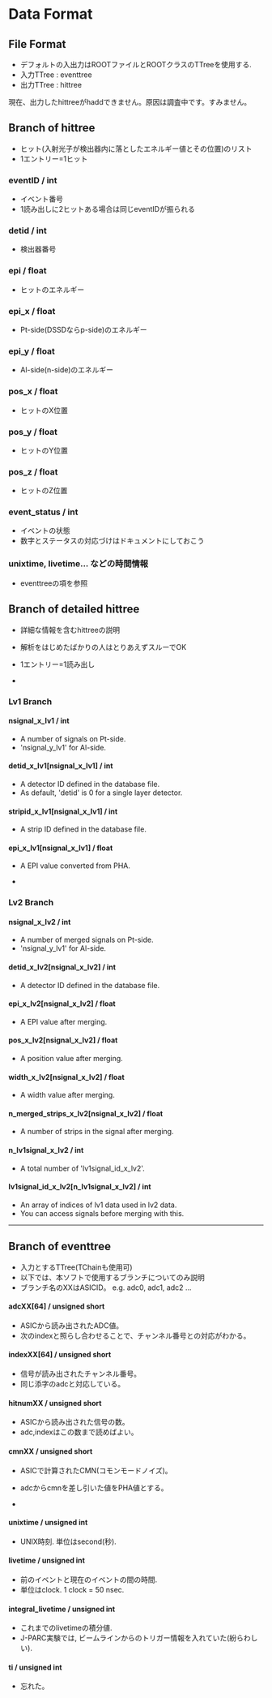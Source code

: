# Data Format

## File Format

- デフォルトの入出力はROOTファイルとROOTクラスのTTreeを使用する.
- 入力TTree : eventtree
- 出力TTree : hittree

現在、出力したhittreeがhaddできません。原因は調査中です。すみません。

## Branch of hittree
- ヒット(入射光子が検出器内に落としたエネルギー値とその位置)のリスト
- 1エントリー=1ヒット

### eventID / int
- イベント番号
- 1読み出しに2ヒットある場合は同じeventIDが振られる

### detid / int
- 検出器番号

### epi / float
- ヒットのエネルギー

### epi_x / float
- Pt-side(DSSDならp-side)のエネルギー

### epi_y / float
- Al-side(n-side)のエネルギー

### pos_x / float 
- ヒットのX位置

### pos_y / float
- ヒットのY位置
 
### pos_z / float
- ヒットのZ位置

### event_status / int
- イベントの状態
- 数字とステータスの対応づけはドキュメントにしておこう

### unixtime, livetime... などの時間情報
- eventtreeの項を参照


## Branch of detailed hittree 
- 詳細な情報を含むhittreeの説明
- 解析をはじめたばかりの人はとりあえずスルーでOK
- 1エントリー=1読み出し

-
### Lv1 Branch

#### nsignal_x_lv1 / int
- A number of signals on Pt-side.
- 'nsignal_y_lv1' for Al-side.

#### detid_x_lv1[nsignal_x_lv1] / int
- A detector ID defined in the database file.
- As default, 'detid' is 0 for a single layer detector.

#### stripid_x_lv1[nsignal_x_lv1] / int
- A strip ID defined in the database file.

#### epi_x_lv1[nsignal_x_lv1] / float
- A EPI value converted from PHA.

-
### Lv2 Branch

#### nsignal_x_lv2 / int
- A number of merged signals on Pt-side.
- 'nsignal_y_lv1' for Al-side.

#### detid_x_lv2[nsignal_x_lv2] / int
- A detector ID defined in the database file.

#### epi_x_lv2[nsignal_x_lv2] / float
- A EPI value after merging.

#### pos_x_lv2[nsignal_x_lv2] / float
- A position value after merging.

#### width_x_lv2[nsignal_x_lv2] / float
- A width value after merging.

#### n_merged_strips_x_lv2[nsignal_x_lv2] / float
- A number of strips in the signal after merging.

#### n_lv1signal_x_lv2 / int
- A total number of 'lv1signal_id_x_lv2'.

#### lv1signal_id_x_lv2[n_lv1signal_x_lv2] / int
- An array of indices of lv1 data used in lv2 data.
- You can access signals before merging with this.

 
-----
## Branch of eventtree
- 入力とするTTree(TChainも使用可)
- 以下では、本ソフトで使用するブランチについてのみ説明
- ブランチ名のXXはASICID。 e.g. adc0, adc1, adc2 ...   
   
#### adcXX[64] / unsigned short
- ASICから読み出されたADC値。
- 次のindexと照らし合わせることで、チャンネル番号との対応がわかる。
	
#### indexXX[64] / unsigned short
- 信号が読み出されたチャンネル番号。
- 同じ添字のadcと対応している。
	
#### hitnumXX / unsigned short
- ASICから読み出された信号の数。
- adc,indexはこの数まで読めばよい。
	
#### cmnXX / unsigned short
- ASICで計算されたCMN(コモンモードノイズ)。
- adcからcmnを差し引いた値をPHA値とする。

-
#### unixtime / unsigned int
- UNIX時刻. 単位はsecond(秒).

#### livetime / unsigned int
- 前のイベントと現在のイベントの間の時間.
- 単位はclock. 1 clock = 50 nsec.
	
#### integral_livetime / unsigned int
- これまでのlivetimeの積分値.
- J-PARC実験では, ビームラインからのトリガー情報を入れていた(紛らわしい).

#### ti / unsigned int
- 忘れた。


